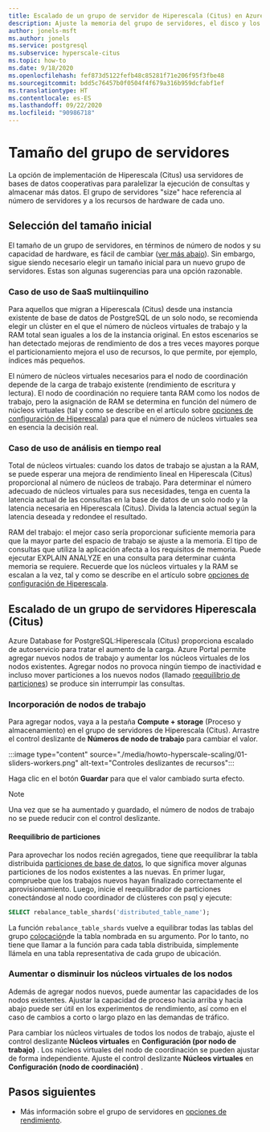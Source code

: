 ```yaml
---
title: Escalado de un grupo de servidor de Hiperescala (Citus) en Azure Database for PostgreSQL
description: Ajuste la memoria del grupo de servidores, el disco y los recursos de CPU para tratar un aumento de la carga
author: jonels-msft
ms.author: jonels
ms.service: postgresql
ms.subservice: hyperscale-citus
ms.topic: how-to
ms.date: 9/18/2020
ms.openlocfilehash: fef873d5122fefb48c85281f71e206f95f3fbe48
ms.sourcegitcommit: bdd5c76457b0f0504f4f679a316b959dcfabf1ef
ms.translationtype: HT
ms.contentlocale: es-ES
ms.lasthandoff: 09/22/2020
ms.locfileid: "90986718"
---
```

# <a name="server-group-size"></a>Tamaño del grupo de servidores

La opción de implementación de Hiperescala (Citus) usa servidores de bases de datos cooperativas para paralelizar la ejecución de consultas y almacenar más datos. El grupo de servidores "size" hace referencia al número de servidores y a los recursos de hardware de cada uno.

## <a name="picking-initial-size"></a>Selección del tamaño inicial

El tamaño de un grupo de servidores, en términos de número de nodos y su capacidad de hardware, es fácil de cambiar ([ver más abajo](#scale-a-hyperscale-citus-server-group)). Sin embargo, sigue siendo necesario elegir un tamaño inicial para un nuevo grupo de servidores. Estas son algunas sugerencias para una opción razonable.

### <a name="multi-tenant-saas-use-case"></a>Caso de uso de SaaS multiinquilino

Para aquellos que migran a Hiperescala (Citus) desde una instancia existente de base de datos de PostgreSQL de un solo nodo, se recomienda elegir un clúster en el que el número de núcleos virtuales de trabajo y la RAM total sean iguales a los de la instancia original. En estos escenarios se han detectado mejoras de rendimiento de dos a tres veces mayores porque el particionamiento mejora el uso de recursos, lo que permite, por ejemplo, índices más pequeños.

El número de núcleos virtuales necesarios para el nodo de coordinación depende de la carga de trabajo existente (rendimiento de escritura y lectura). El nodo de coordinación no requiere tanta RAM como los nodos de trabajo, pero la asignación de RAM se determina en función del número de núcleos virtuales (tal y como se describe en el artículo sobre [opciones de configuración de Hiperescala](concepts-hyperscale-configuration-options.md)) para que el número de núcleos virtuales sea en esencia la decisión real.

### <a name="real-time-analytics-use-case"></a>Caso de uso de análisis en tiempo real

Total de núcleos virtuales: cuando los datos de trabajo se ajustan a la RAM, se puede esperar una mejora de rendimiento lineal en Hiperescala (Citus) proporcional al número de núcleos de trabajo. Para determinar el número adecuado de núcleos virtuales para sus necesidades, tenga en cuenta la latencia actual de las consultas en la base de datos de un solo nodo y la latencia necesaria en Hiperescala (Citus). Divida la latencia actual según la latencia deseada y redondee el resultado.

RAM del trabajo: el mejor caso sería proporcionar suficiente memoria para que la mayor parte del espacio de trabajo se ajuste a la memoria. El tipo de consultas que utiliza la aplicación afecta a los requisitos de memoria. Puede ejecutar EXPLAIN ANALYZE en una consulta para determinar cuánta memoria se requiere. Recuerde que los núcleos virtuales y la RAM se escalan a la vez, tal y como se describe en el artículo sobre [opciones de configuración de Hiperescala](concepts-hyperscale-configuration-options.md).

## <a name="scale-a-hyperscale-citus-server-group"></a>Escalado de un grupo de servidores Hiperescala (Citus)

Azure Database for PostgreSQL:Hiperescala (Citus) proporciona escalado de autoservicio para tratar el aumento de la carga. Azure Portal permite agregar nuevos nodos de trabajo y aumentar los núcleos virtuales de los nodos existentes. Agregar nodos no provoca ningún tiempo de inactividad e incluso mover particiones a los nuevos nodos (llamado [reequilibrio de particiones](#rebalance-shards)) se produce sin interrumpir las consultas.

### <a name="add-worker-nodes"></a>Incorporación de nodos de trabajo

Para agregar nodos, vaya a la pestaña **Compute + storage** (Proceso y almacenamiento) en el grupo de servidores de Hiperescala (Citus).  Arrastre el control deslizante de **Números de nodo de trabajo** para cambiar el valor.

:::image type="content" source="./media/howto-hyperscale-scaling/01-sliders-workers.png" alt-text="Controles deslizantes de recursos":::

Haga clic en el botón **Guardar** para que el valor cambiado surta efecto.

> [!NOTE]
> Una vez que se ha aumentado y guardado, el número de nodos de trabajo no se puede reducir con el control deslizante.

#### <a name="rebalance-shards"></a>Reequilibrio de particiones

Para aprovechar los nodos recién agregados, tiene que reequilibrar la tabla distribuida [particiones de base de datos](concepts-hyperscale-distributed-data.md#shards), lo que significa mover algunas particiones de los nodos existentes a las nuevas. En primer lugar, compruebe que los trabajos nuevos hayan finalizado correctamente el aprovisionamiento. Luego, inicie el reequilibrador de particiones conectándose al nodo coordinador de clústeres con psql y ejecute:

```sql
SELECT rebalance_table_shards('distributed_table_name');
```

La función `rebalance_table_shards` vuelve a equilibrar todas las tablas del grupo [colocación](concepts-hyperscale-colocation.md)de la tabla nombrada en su argumento. Por lo tanto, no tiene que llamar a la función para cada tabla distribuida, simplemente llámela en una tabla representativa de cada grupo de ubicación.

### <a name="increase-or-decrease-vcores-on-nodes"></a>Aumentar o disminuir los núcleos virtuales de los nodos

Además de agregar nodos nuevos, puede aumentar las capacidades de los nodos existentes. Ajustar la capacidad de proceso hacia arriba y hacia abajo puede ser útil en los experimentos de rendimiento, así como en el caso de cambios a corto o largo plazo en las demandas de tráfico.

Para cambiar los núcleos virtuales de todos los nodos de trabajo, ajuste el control deslizante **Núcleos virtuales** en **Configuración (por nodo de trabajo)** . Los núcleos virtuales del nodo de coordinación se pueden ajustar de forma independiente. Ajuste el control deslizante **Núcleos virtuales** en **Configuración (nodo de coordinación)** .

## <a name="next-steps"></a>Pasos siguientes

- Más información sobre el grupo de servidores en [opciones de rendimiento](concepts-hyperscale-configuration-options.md).
